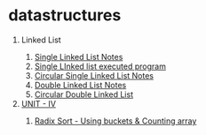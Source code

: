 # datastructures

<ol> 
  <li> Linked List</li>
    <ol>
      <li> <a href="https://github.com/kothakondachandhar/datastructures/blob/main/UNIT%20-%203%20%20Single%20Linked%20List.docx">Single Linked List  Notes </li>
        <li> <a href = "https://onlinegdb.com/tRe4qvQ3F"> Single LInked list executed program </a></li>
         <li> <a href="https://github.com/kothakondachandhar/datastructures/blob/main/Circlula%20Single%20Linked%20LIst%20-%20will%20operations.pdf">Circular Single Linked List  Notes </li>
        <li> <a href="https://github.com/kothakondachandhar/datastructures/blob/main/Double%20Linked%20LIst.pdf">Double Linked List  Notes </li>
          <li><a href="https://github.com/kothakondachandhar/datastructures/blob/main/circular%20Dobule%20Linked%20List.pdf"> Circular Double Linked List</li>
    </ol>
  

  <li> UNIT - IV </li>
  <ol>
    <li> Radix Sort - Using buckets & Counting array</li>
  </ol>
</ol>
